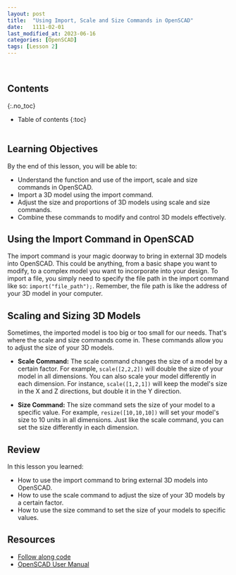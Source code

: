 ```yaml
---
layout: post
title:  "Using Import, Scale and Size Commands in OpenSCAD"
date:   1111-02-01
last_modified_at: 2023-06-16
categories: [OpenSCAD]
tags: [Lesson 2]
---
```

<br>

## Contents
{:.no_toc}
* Table of contents
{:toc}
<br><br>

## Learning Objectives
By the end of this lesson, you will be able to:
- Understand the function and use of the import, scale and size commands in OpenSCAD.
- Import a 3D model using the import command.
- Adjust the size and proportions of 3D models using scale and size commands.
- Combine these commands to modify and control 3D models effectively.

## Using the Import Command in OpenSCAD
The import command is your magic doorway to bring in external 3D models into OpenSCAD. This could be anything, from a basic shape you want to modify, to a complex model you want to incorporate into your design. To import a file, you simply need to specify the file path in the import command like so: `import("file_path");`. Remember, the file path is like the address of your 3D model in your computer.

## Scaling and Sizing 3D Models
Sometimes, the imported model is too big or too small for our needs. That's where the scale and size commands come in. These commands allow you to adjust the size of your 3D models.

- **Scale Command:** The scale command changes the size of a model by a certain factor. For example, `scale([2,2,2])` will double the size of your model in all dimensions. You can also scale your model differently in each dimension. For instance, `scale([1,2,1])` will keep the model's size in the X and Z directions, but double it in the Y direction.

- **Size Command:** The size command sets the size of your model to a specific value. For example, `resize([10,10,10])` will set your model's size to 10 units in all dimensions. Just like the scale command, you can set the size differently in each dimension.

## Review
In this lesson you learned:
- How to use the import command to bring external 3D models into OpenSCAD.
- How to use the scale command to adjust the size of your 3D models by a certain factor.
- How to use the size command to set the size of your models to specific values.

## Resources
- [Follow along code](https://raw.githubusercontent.com/funkonaut/openSCAD_lessons/main/Lessons/Lesson%201/1_4_import_scale_size_student)
- [OpenSCAD User Manual](https://en.wikibooks.org/wiki/OpenSCAD_User_Manual/The_OpenSCAD_Language)
<br><br><br>